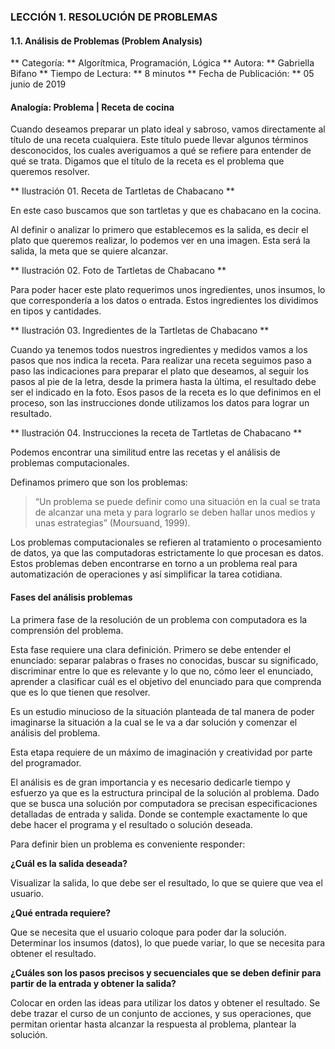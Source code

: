 ### LECCIÓN 1. RESOLUCIÓN DE PROBLEMAS

#### 1.1. Análisis de Problemas (Problem Analysis)

** Categoría: **
Algorítmica, Programación, Lógica
** Autora: **
Gabriella Bifano
** Tiempo de Lectura: **
8 minutos
** Fecha de Publicación: **
05 junio de 2019


#### Analogía: Problema | Receta de cocina

Cuando deseamos preparar un plato ideal y sabroso, vamos directamente al título de una receta cualquiera. Este título puede llevar algunos términos desconocidos, los cuales averiguamos a qué se refiere para entender de qué se trata. Digamos que el título de la receta es el problema que queremos resolver.

** Ilustración 01. Receta de Tartletas de Chabacano **

En este caso buscamos que son tartletas y que es chabacano en la cocina.

Al definir o analizar lo primero que establecemos es la salida, es decir el plato que queremos realizar, lo podemos ver en una imagen. Esta será la salida, la meta que se quiere alcanzar.

** Ilustración 02. Foto de Tartletas de Chabacano **

Para poder hacer este plato requerimos unos ingredientes, unos insumos, lo que correspondería a los datos o entrada. Estos ingredientes los dividimos en tipos y cantidades.

** Ilustración 03. Ingredientes de la Tartletas de Chabacano **

Cuando ya tenemos todos nuestros ingredientes  y medidos vamos a los pasos que nos indica la receta.  Para realizar una receta seguimos paso a paso las indicaciones para preparar el plato que deseamos, al seguir los pasos al pie de la letra, desde la primera hasta la última, el resultado debe ser el indicado en la foto. Esos pasos de la receta es lo que definimos en el proceso, son las instrucciones donde utilizamos los datos para lograr un resultado.

** Ilustración 04. Instrucciones la receta de Tartletas de Chabacano **

Podemos encontrar una similitud entre las recetas y el análisis de problemas computacionales.

Definamos primero que son los problemas:

> “Un problema se puede definir como una situación en la cual se trata de alcanzar una meta y para lograrlo se deben hallar unos medios y unas estrategias” (Moursuand, 1999).

Los problemas computacionales se refieren al tratamiento o procesamiento de datos, ya que las computadoras estrictamente lo que procesan es datos. Estos problemas deben encontrarse en torno a un problema real para automatización de operaciones y así simplificar la tarea cotidiana.

#### Fases del análisis  problemas

La primera fase de la resolución de un problema con computadora es la comprensión del problema.

Esta fase requiere una clara definición. Primero se debe entender el enunciado: separar palabras o frases no conocidas, buscar su significado, discriminar entre lo que es relevante y lo que no, cómo leer el enunciado, aprender a clasificar cuál es el objetivo del enunciado para que comprenda que es lo que tienen que resolver.

Es un estudio minucioso de la situación planteada de tal manera de poder imaginarse la situación a la cual se le va a dar solución y comenzar el análisis del problema.

Esta etapa requiere de un máximo de imaginación y creatividad por parte del programador.

El análisis es de gran importancia y es necesario dedicarle tiempo y esfuerzo ya que es la estructura principal de la solución al problema. Dado que se busca una solución por computadora se precisan especificaciones detalladas de entrada y salida. Donde se contemple exactamente lo que debe hacer el programa y el resultado o solución deseada.

Para definir bien un problema es conveniente responder:

**¿Cuál es la salida deseada?**

Visualizar la salida, lo que debe ser el resultado, lo que se quiere que vea el usuario.

**¿Qué entrada requiere?**

Que se necesita que el usuario coloque para poder dar la solución. Determinar los insumos (datos), lo que puede variar, lo que se necesita para obtener el resultado.

**¿Cuáles son los pasos precisos y secuenciales que se deben definir para partir de la entrada y obtener la salida?**

Colocar en orden las ideas para utilizar los datos y obtener el resultado.
Se debe trazar el curso de un conjunto de acciones, y sus operaciones, que permitan orientar hasta alcanzar la respuesta al problema, plantear la solución.